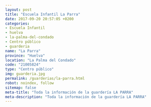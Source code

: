 ```yaml
---
layout: post
title: "Escuela Infantil La Parra"
date: 2017-09-20 20:57:05 +0200
categories:
- Escuela Infantil
- huelva
- la-palma-del-condado
- Centro público
- guarderia
name: "La Parra"
province: "Huelva"
location: "La Palma del Condado"
code: "21005824"
type: "Centro público"
img: guarderia.jpg
permalink: /guarderias/la-parra.html
robot: noindex, follow
sitemap: false
meta-title: "Toda la información de la guardería LA PARRA"
meta-description: "Toda la información de la guardería LA PARRA"
---
```

